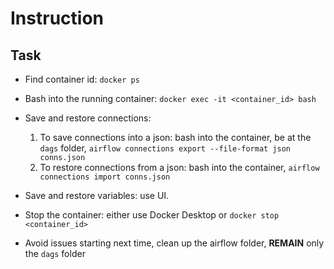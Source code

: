 # Instruction

## Task

- Find container id: `docker ps`

- Bash into the running container: `docker exec -it <container_id> bash`

- Save and restore connections:
  1. To save connections into a json: bash into the container, be at the `dags` folder, `airflow connections export --file-format json conns.json`
  2. To restore connections from a json: bash into the container, `airflow connections import conns.json`

- Save and restore variables: use UI.

- Stop the container: either use Docker Desktop or `docker stop <container_id>`

- Avoid issues starting next time, clean up the airflow folder, **REMAIN** only the `dags` folder

